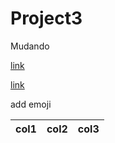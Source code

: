 # Project3

Mudando



[link](https://help.github.com/en)



[link](https://pictures.jpg)


add emoji 

col1 | col2 | col3 |
---| ---| ---|
